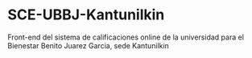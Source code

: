 # SCE-UBBJ-Kantunilkin
Front-end del sistema de calificaciones online de la universidad para el Bienestar Benito Juarez Garcia, sede Kantunilkin
